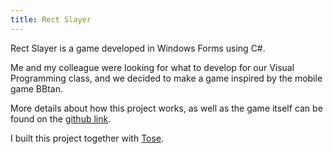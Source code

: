 ```yaml
---
title: Rect Slayer
---
```


Rect Slayer is a game developed in Windows Forms using C#.

Me and my colleague were looking for what to develop for our Visual Programming class, and we decided to make a game inspired by the mobile game BBtan.

More details about how this project works, as well as the game itself can be found on the [github link](https://github.com/f-vojnovski/RectSlayer).

I built this project together with [Tose](https://github.com/ToseTodorov).